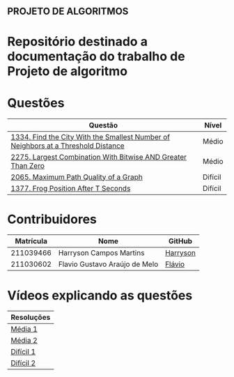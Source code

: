 ## PROJETO DE ALGORITMOS

# Repositório destinado a documentação do trabalho de Projeto de algoritmo

# Questões

<center>

</head>
<body>

<table>
    <thead>
        <tr>
            <th>Questão</th>
            <th>Nível</th>
        </tr>
    </thead>
    <tbody>
        <tr>
            <td><a href="https://leetcode.com/problems/find-the-city-with-the-smallest-number-of-neighbors-at-a-threshold-distance/description/" target="_blank">1334. Find the City With the Smallest Number of Neighbors at a Threshold Distance</td>
            <td>Médio</td>
        </tr>
        <tr>
            <td><a href="https://leetcode.com/problems/largest-combination-with-bitwise-and-greater-than-zero/description/" target="_blank">2275. Largest Combination With Bitwise AND Greater Than Zero</td>
            <td>Médio</td>
        </tr>
        <tr>
            <td><a href="https://leetcode.com/problems/maximum-path-quality-of-a-graph/description/" target="_blank">2065. Maximum Path Quality of a Graph</td>
            <td>Difícil</td>
        </tr>
        <tr>
            <td><a href="https://leetcode.com/problems/frog-position-after-t-seconds/description/" target="_blank">1377. Frog Position After T Seconds</td>
            <td>Difícil</td>
        </tr>
    </tbody>
</table>

</body>
</html>

</center>

# Contribuidores

<center>

</head>
<body>

<table>
    <thead>
        <tr>
            <th>Matrícula</th>
            <th>Nome</th>
            <th>GitHub</th>
        </tr>
    </thead>
    <tbody>
        <tr>
            <td>211039466</td>
            <td>Harryson Campos Martins</td>
            <td><a href="https://github.com/harry-cmartin" target="_blank">Harryson</a></td>
        </tr>
        <tr>
            <td>211030602</td>
            <td>Flavio Gustavo Araújo de Melo</td>
            <td><a href="https://github.com/flavioovatsug" target="_blank">Flávio</a></td>
        </tr>
    </tbody>
</table>

</body>
</html>

</center>

# Vídeos explicando as questões


</head>
<body>

<table>
    <thead>
        <tr>
            <th>Resoluções</th>
        </tr>
    </thead>
    <tbody>
        <tr>
            <td><a href="https://youtu.be/NBTXU1abWEo" target="_blank">Média 1</a></td>
        </tr>
        <tr>
            <td><a href="" target="_blank">Média 2</a></td>
        </tr>
        <tr>
            <td><a href="https://youtu.be/zxcKeTPzbKg" target="_blank">Difícil 1</a></td>
        </tr>
        <tr>
            <td><a href="" target="_blank">Difícil 2</a></td>
        </tr>
    </tbody>
</table>

</body>
</html>